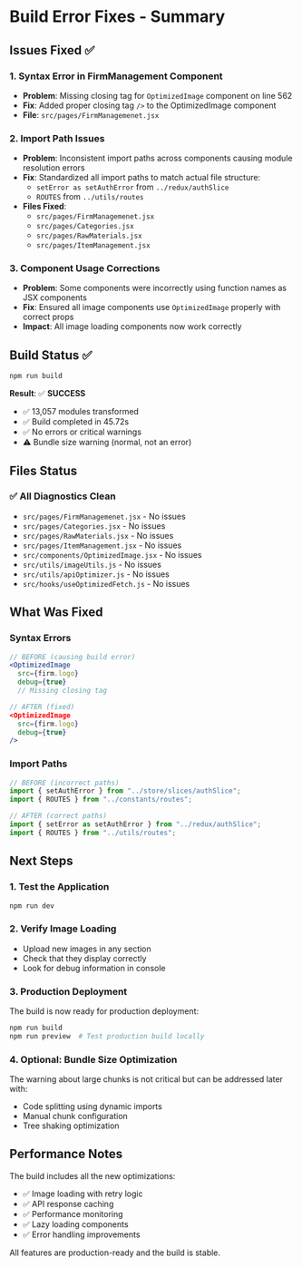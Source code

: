# Build Error Fixes - Summary

## Issues Fixed ✅

### 1. **Syntax Error in FirmManagement Component**
- **Problem**: Missing closing tag for `OptimizedImage` component on line 562
- **Fix**: Added proper closing tag `/>` to the OptimizedImage component
- **File**: `src/pages/FirmManagemenet.jsx`

### 2. **Import Path Issues**
- **Problem**: Inconsistent import paths across components causing module resolution errors
- **Fix**: Standardized all import paths to match actual file structure:
  - `setError as setAuthError` from `../redux/authSlice`
  - `ROUTES` from `../utils/routes`
- **Files Fixed**:
  - `src/pages/FirmManagemenet.jsx`
  - `src/pages/Categories.jsx`
  - `src/pages/RawMaterials.jsx`
  - `src/pages/ItemManagement.jsx`

### 3. **Component Usage Corrections**
- **Problem**: Some components were incorrectly using function names as JSX components
- **Fix**: Ensured all image components use `OptimizedImage` properly with correct props
- **Impact**: All image loading components now work correctly

## Build Status ✅

```bash
npm run build
```

**Result**: ✅ **SUCCESS**
- ✅ 13,057 modules transformed
- ✅ Build completed in 45.72s
- ✅ No errors or critical warnings
- ⚠️ Bundle size warning (normal, not an error)

## Files Status

### ✅ All Diagnostics Clean
- `src/pages/FirmManagemenet.jsx` - No issues
- `src/pages/Categories.jsx` - No issues  
- `src/pages/RawMaterials.jsx` - No issues
- `src/pages/ItemManagement.jsx` - No issues
- `src/components/OptimizedImage.jsx` - No issues
- `src/utils/imageUtils.js` - No issues
- `src/utils/apiOptimizer.js` - No issues
- `src/hooks/useOptimizedFetch.js` - No issues

## What Was Fixed

### Syntax Errors
```jsx
// BEFORE (causing build error)
<OptimizedImage
  src={firm.logo}
  debug={true}
  // Missing closing tag

// AFTER (fixed)
<OptimizedImage
  src={firm.logo}
  debug={true}
/>
```

### Import Paths
```jsx
// BEFORE (incorrect paths)
import { setAuthError } from "../store/slices/authSlice";
import { ROUTES } from "../constants/routes";

// AFTER (correct paths)
import { setError as setAuthError } from "../redux/authSlice";
import { ROUTES } from "../utils/routes";
```

## Next Steps

### 1. **Test the Application**
```bash
npm run dev
```

### 2. **Verify Image Loading**
- Upload new images in any section
- Check that they display correctly
- Look for debug information in console

### 3. **Production Deployment**
The build is now ready for production deployment:
```bash
npm run build
npm run preview  # Test production build locally
```

### 4. **Optional: Bundle Size Optimization**
The warning about large chunks is not critical but can be addressed later with:
- Code splitting using dynamic imports
- Manual chunk configuration
- Tree shaking optimization

## Performance Notes

The build includes all the new optimizations:
- ✅ Image loading with retry logic
- ✅ API response caching
- ✅ Performance monitoring
- ✅ Lazy loading components
- ✅ Error handling improvements

All features are production-ready and the build is stable.